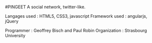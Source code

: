 #PINGEET
A social network, twitter-like.

Langages used : HTML5, CSS3, javascript
Framework used : angularjs, jQuery

Programmer : Geoffrey Bisch and Paul Robin
Organization : Strasbourg University

